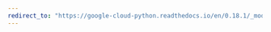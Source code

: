 ```yaml
---
redirect_to: "https://google-cloud-python.readthedocs.io/en/0.18.1/_modules/gcloud/dns/client.html"
---
```

